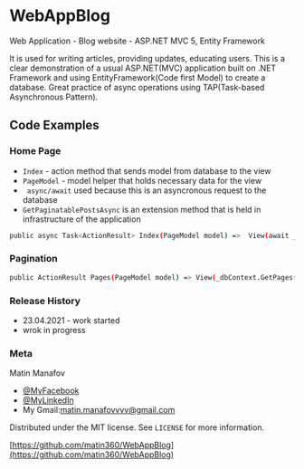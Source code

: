 # WebAppBlog
Web Application - Blog website - ASP.NET MVC 5, Entity Framework

It is used for writing articles, providing  updates, educating users. This is a clear demonstration of a usual ASP.NET(MVC) application built on .NET Framework
and using EntityFramework(Code first Model) to create a database. Great practice of async operations using TAP(Task-based Asynchronous Pattern).

## Code Examples

### Home Page
- ``Index`` - action method that sends model from database to the view
- ``PageModel`` - model helper that holds necessary data for the view
- `` async/await`` used because this is an asyncronous request to the database
- ``GetPaginatablePostsAsync`` is an extension method that is held in infrastructure of the application
```sh
public async Task<ActionResult> Index(PageModel model) =>  View(await _dbContext.GetPaginatablePostsAsync(_itemsPerPage, model));
```
### Pagination
```sh
public ActionResult Pages(PageModel model) => View(_dbContext.GetPages(model));
```
### Release History
- 23.04.2021 - work started
- wrok in progress

### Meta
Matin Manafov 
- [@MyFacebook](https://www.facebook.com/matin.manafov.9)
- [@MyLinkedIn](https://www.linkedin.com/in/matin-manafov-69a356176)
- My Gmail:[matin.manafovvvv@gmail.com](matin.manafovvvv@gmail.com)

Distributed under the MIT license. See ``LICENSE`` for more information.

[https://github.com/matin360/WebAppBlog](https://github.com/matin360/WebAppBlog)
